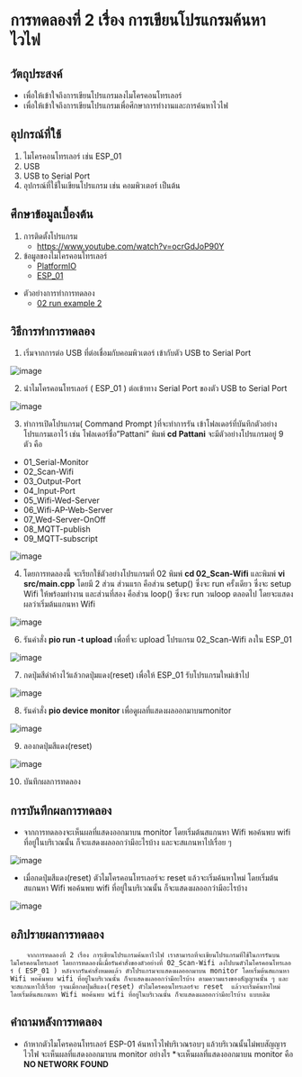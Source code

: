 # การทดลองที่ 2 เรื่อง การเขียนโปรแกรมค้นหาไวไฟ

## วัตถุประสงค์
*  เพื่อให้เข้าใจถึงการเขียนโปรแกรมลงไมโครคอนโทรเลอร์
*  เพื่อให้เข้าใจถึงการเขียนโปรแกรมเพื่อศึกษาการทำงานและการค้นหาไวไฟ


## อุปกรณ์ที่ใช้
1.	ไมโครคอนโทรเลอร์ เช่น ESP_01
2.	USB 
3.	USB to Serial Port
4.	อุปกรณ์ที่ใช้ในเขียนโปรแกรม เช่น คอมพิวเตอร์ เป็นต้น


## ศึกษาข้อมูลเบื้องต้น
1. การติดตั้งโปรแกรม
   * https://www.youtube.com/watch?v=ocrGdJoP90Y
2. ข้อมูลของไมโครคอนโทรเลอร์
   * [PlatformIO]( https://platformio.org/ )
   * [ESP_01](https://docs.platformio.org/en/latest/boards/espressif8266/esp01_1m.html)

* ตัวอย่างการทำการทดลอง
  * [02 run example 2](https://youtu.be/yBjab0UNuB8)


## วิธีการทำการทดลอง
1.	เริ่มจากการต่อ USB ที่ต่อเชื่อมกับคอมพิวเตอร์ เข้ากับตัว USB to Serial Port

![image](https://user-images.githubusercontent.com/80879777/112014167-386fc300-8b5d-11eb-9ae9-118774ac8e2d.png)

2.	นำไมโครคอนโทรเลอร์ ( ESP_01 ) ต่อเข้าทาง Serial Port ของตัว USB to Serial Port

![image](https://user-images.githubusercontent.com/80879777/112014545-956b7900-8b5d-11eb-88f4-81741df1817f.png)

3.	ทำการเปิดโปรแกรม( Command Prompt )ที่จะทำการรัน เข้าโฟลเดอร์ที่บันทึกตัวอย่างโปรแกรมเอาไว้ เช่น โฟลเดอร์ชื่อ”Pattani” พิมพ์ **cd Pattani** จะมีตัวอย่างโปรแกรมอยู่ 9 ตัว คือ
   * 01_Serial-Monitor
   * 02_Scan-Wifi
   * 03_Output-Port
   * 04_Input-Port
   * 05_Wifi-Wed-Server
   * 06_Wifi-AP-Web-Server
   * 07_Wed-Server-OnOff
   * 08_MQTT-publish
   * 09_MQTT-subscript

![image](https://user-images.githubusercontent.com/80879777/112014594-a1573b00-8b5d-11eb-9852-1f429a532153.png)

4.	โดยการทดลองนี้ จะเรียกใช้ตัวอย่างโปรแกรมที่ 02 พิมพ์ **cd 02_Scan-Wifi** และพิมพ์  **vi src/main.cpp** โดยมี 2 ส่วน  ส่วนแรก คือส่วน setup() ซึ่งจะ run ครั้งเดียว ซึ่งจะ setup Wifi ให้พร้อมทำงาน และส่วนที่สอง คือส่วน loop() ซึ่งจะ run วนloop ตลอดไป โดยจะแสดงผลว่าเริ่มต้นแกนหา Wifi 

![image](https://user-images.githubusercontent.com/80879777/112027795-20eb0700-8b6a-11eb-9680-f1d147588c67.png)

6.	รันคำสั่ง **pio run -t upload** เพื่อที่จะ upload โปรแกรม  02_Scan-Wifi ลงใน ESP_01

![image](https://user-images.githubusercontent.com/80879777/112027844-2ba59c00-8b6a-11eb-99f6-1d4eb93b41a7.png)

7.	กดปุ่มสีดำค้างไว้แล้วกดปุ่มแดง(reset) เพื่อให้ ESP_01 รับโปรแกรมใหม่เข้าไป

![image](https://user-images.githubusercontent.com/80879777/112027903-3b24e500-8b6a-11eb-9e1e-f3d788a0ef49.png)

8.	รันคำสั่ง **pio device monitor** เพื่อดูผลที่แสดงผลออกมาบนmonitor 

![image](https://user-images.githubusercontent.com/80879777/112027968-4aa42e00-8b6a-11eb-9fd2-526ef0ea893a.png)

9.	ลองกดปุ่มสีแดง(reset) 

![image](https://user-images.githubusercontent.com/80879777/112028022-57288680-8b6a-11eb-976f-8371f0b4f6a6.png)


10.	บันทึกผลการทดลอง

## การบันทึกผลการทดลอง
* จากการทดลองจะเห็นผลที่แสดงออกมาบน monitor โดยเริ่มต้นสแกนหา Wifi พอค้นพบ wifi ที่อยู่ในบริเวณนั้น ก็จะแสดงผลออกว่ามีอะไรบ้าง  และจะสแกนหาไปเรื่อย ๆ

![image](https://user-images.githubusercontent.com/80879777/112028778-2137d200-8b6b-11eb-9aca-1dd5bcd574ed.png)


* เมื่อกดปุ่มสีแดง(reset) ตัวไมโครคอนโทรเลอร์จะ reset  แล้วจะเริ่มค้นหาใหม่ โดยเริ่มต้นสแกนหา Wifi พอค้นพบ wifi ที่อยู่ในบริเวณนั้น ก็จะแสดงผลออกว่ามีอะไรบ้าง 

![image](https://user-images.githubusercontent.com/80879777/112028744-17ae6a00-8b6b-11eb-89e5-b44d288c24ae.png)


## อภิปรายผลการทดลอง
        จากการทดลองที่ 2 เรื่อง การเขียนโปรแกรมค้นหาไวไฟ เราสามารถที่จะเขียนโปรแกรมที่ใช้ในการรันบนไมโครคอนโทรเลอร์ โดยการทดลองนี้เมื่อรันคำสั่งของตัวอย่างที่ 02_Scan-Wifi ลงไปบนตัวไมโครคอนโทรเลอร์ ( ESP_01 ) หลังจากรันคำสั่งหมดแล้ว ตัวโปรแกรมจะแสดงผลออกมาบน monitor โดยเริ่มต้นสแกนหา Wifi พอค้นพบ wifi ที่อยู่ในบริเวณนั้น ก็จะแสดงผลออกว่ามีอะไรบ้าง ตามความแรงของสัญญานนั้น ๆ และจะสแกนหาไปเรื่อย ๆจนเมื่อกดปุ่มสีแดง(reset) ตัวไมโครคอนโทรเลอร์จะ reset  แล้วจะเริ่มค้นหาใหม่ โดยเริ่มต้นสแกนหา Wifi พอค้นพบ wifi ที่อยู่ในบริเวณนั้น ก็จะแสดงผลออกว่ามีอะไรบ้าง แบบเดิม 

## คำถามหลังการทดลอง 
   * ถ้าหากตัวไมโครคอนโทรเลอร์ ESP-01 ค้นหาไวไฟบริเวณรอบๆ แล้วบริเวณนั้นไม่พบสัญญารไวไฟ จะเห็นผลที่แสดงออกมาบน monitor อย่างไร 
      *จะเห็นผลที่แสดงออกมาบน monitor คือ **NO NETWORK FOUND**
